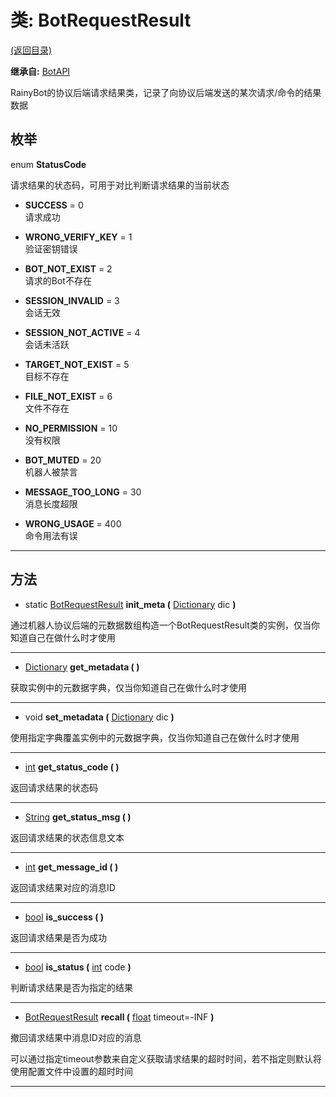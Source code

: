 # 类: BotRequestResult  
[(返回目录)](README.md)  
  
**继承自:** [BotAPI](BotAPI.md)  
  
RainyBot的协议后端请求结果类，记录了向协议后端发送的某次请求/命令的结果数据  
  
## 枚举  
  
enum **StatusCode**  
  
请求结果的状态码，可用于对比判断请求结果的当前状态  
  
- **SUCCESS** = 0  
请求成功  
  
- **WRONG_VERIFY_KEY** = 1  
验证密钥错误  
  
- **BOT_NOT_EXIST** = 2  
请求的Bot不存在  
  
- **SESSION_INVALID** = 3  
会话无效  
  
- **SESSION_NOT_ACTIVE** = 4  
会话未活跃  
  
- **TARGET_NOT_EXIST** = 5  
目标不存在  
  
- **FILE_NOT_EXIST** = 6  
文件不存在  
  
- **NO_PERMISSION** = 10  
没有权限  
  
- **BOT_MUTED** = 20  
机器人被禁言  
  
- **MESSAGE_TOO_LONG** = 30  
消息长度超限  
  
- **WRONG_USAGE** = 400  
命令用法有误  
  
---  
  
## 方法 
  
- static [BotRequestResult](BotRequestResult.md) **init_meta (** [Dictionary](https://docs.godotengine.org/en/latest/classes/class_dictionary.html) dic **)**  
  
通过机器人协议后端的元数据数组构造一个BotRequestResult类的实例，仅当你知道自己在做什么时才使用  
  
---  
  
- [Dictionary](https://docs.godotengine.org/en/latest/classes/class_dictionary.html) **get_metadata ( )**  
  
获取实例中的元数据字典，仅当你知道自己在做什么时才使用  
  
---  
  
- void **set_metadata (** [Dictionary](https://docs.godotengine.org/en/latest/classes/class_dictionary.html) dic **)**  
  
使用指定字典覆盖实例中的元数据字典，仅当你知道自己在做什么时才使用  
  
---  
  
- [int](https://docs.godotengine.org/en/latest/classes/class_int.html) **get_status_code ( )**  
  
返回请求结果的状态码  
  
---  
  
- [String](https://docs.godotengine.org/en/latest/classes/class_string.html) **get_status_msg ( )**  
  
返回请求结果的状态信息文本  
  
---  
  
- [int](https://docs.godotengine.org/en/latest/classes/class_int.html) **get_message_id ( )**  
  
返回请求结果对应的消息ID  
  
---  
  
- [bool](https://docs.godotengine.org/en/latest/classes/class_bool.html) **is_success ( )**  
  
返回请求结果是否为成功  
  
---  
  
- [bool](https://docs.godotengine.org/en/latest/classes/class_bool.html) **is_status (** [int](https://docs.godotengine.org/en/latest/classes/class_int.html) code **)**  
  
判断请求结果是否为指定的结果  
  
---  
  
- [BotRequestResult](BotRequestResult.md) **recall (** [float](https://docs.godotengine.org/en/latest/classes/class_float.html) timeout=-INF **)**  
  
撤回请求结果中消息ID对应的消息   
  
可以通过指定timeout参数来自定义获取请求结果的超时时间，若不指定则默认将使用配置文件中设置的超时时间  
  
---  
  

